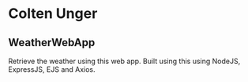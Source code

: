 # Colten Unger
## WeatherWebApp

Retrieve the weather using this web app. Built using this using NodeJS, ExpressJS, EJS and Axios.